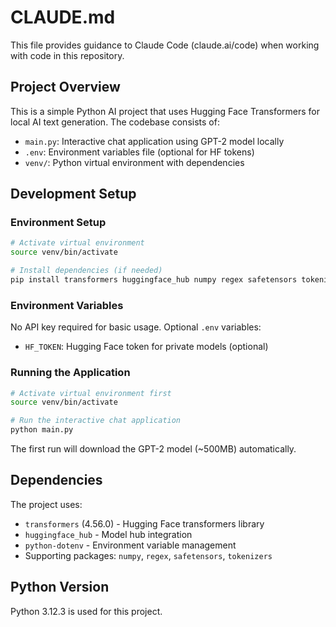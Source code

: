 # CLAUDE.md

This file provides guidance to Claude Code (claude.ai/code) when working with code in this repository.

## Project Overview

This is a simple Python AI project that uses Hugging Face Transformers for local AI text generation. The codebase consists of:
- `main.py`: Interactive chat application using GPT-2 model locally
- `.env`: Environment variables file (optional for HF tokens)
- `venv/`: Python virtual environment with dependencies

## Development Setup

### Environment Setup
```bash
# Activate virtual environment
source venv/bin/activate

# Install dependencies (if needed)
pip install transformers huggingface_hub numpy regex safetensors tokenizers python-dotenv
```

### Environment Variables
No API key required for basic usage. Optional `.env` variables:
- `HF_TOKEN`: Hugging Face token for private models (optional)

### Running the Application
```bash
# Activate virtual environment first
source venv/bin/activate

# Run the interactive chat application
python main.py
```

The first run will download the GPT-2 model (~500MB) automatically.

## Dependencies

The project uses:
- `transformers` (4.56.0) - Hugging Face transformers library
- `huggingface_hub` - Model hub integration
- `python-dotenv` - Environment variable management
- Supporting packages: `numpy`, `regex`, `safetensors`, `tokenizers`

## Python Version

Python 3.12.3 is used for this project.
